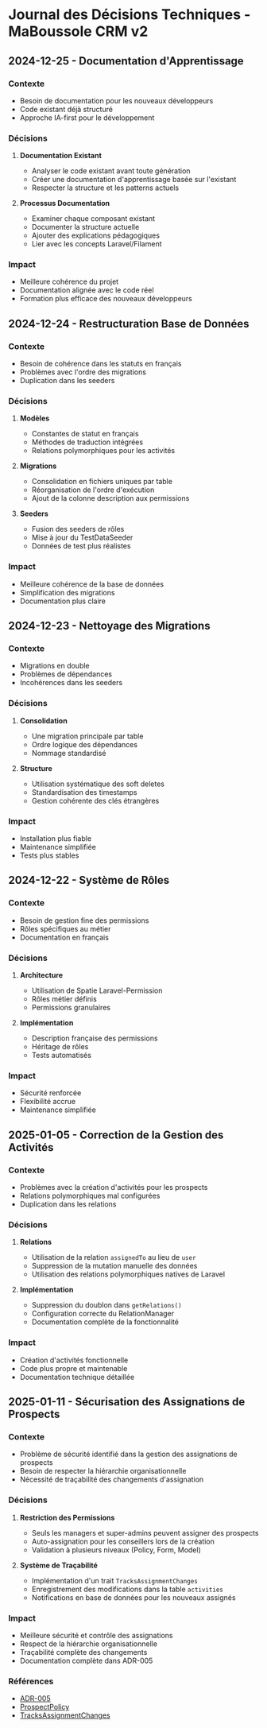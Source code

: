# Journal des Décisions Techniques - MaBoussole CRM v2

## 2024-12-25 - Documentation d'Apprentissage
### Contexte
- Besoin de documentation pour les nouveaux développeurs
- Code existant déjà structuré
- Approche IA-first pour le développement

### Décisions
1. **Documentation Existant**
   - Analyser le code existant avant toute génération
   - Créer une documentation d'apprentissage basée sur l'existant
   - Respecter la structure et les patterns actuels

2. **Processus Documentation**
   - Examiner chaque composant existant
   - Documenter la structure actuelle
   - Ajouter des explications pédagogiques
   - Lier avec les concepts Laravel/Filament

### Impact
- Meilleure cohérence du projet
- Documentation alignée avec le code réel
- Formation plus efficace des nouveaux développeurs

## 2024-12-24 - Restructuration Base de Données
### Contexte
- Besoin de cohérence dans les statuts en français
- Problèmes avec l'ordre des migrations
- Duplication dans les seeders

### Décisions
1. **Modèles**
   - Constantes de statut en français
   - Méthodes de traduction intégrées
   - Relations polymorphiques pour les activités

2. **Migrations**
   - Consolidation en fichiers uniques par table
   - Réorganisation de l'ordre d'exécution
   - Ajout de la colonne description aux permissions

3. **Seeders**
   - Fusion des seeders de rôles
   - Mise à jour du TestDataSeeder
   - Données de test plus réalistes

### Impact
- Meilleure cohérence de la base de données
- Simplification des migrations
- Documentation plus claire

## 2024-12-23 - Nettoyage des Migrations
### Contexte
- Migrations en double
- Problèmes de dépendances
- Incohérences dans les seeders

### Décisions
1. **Consolidation**
   - Une migration principale par table
   - Ordre logique des dépendances
   - Nommage standardisé

2. **Structure**
   - Utilisation systématique des soft deletes
   - Standardisation des timestamps
   - Gestion cohérente des clés étrangères

### Impact
- Installation plus fiable
- Maintenance simplifiée
- Tests plus stables

## 2024-12-22 - Système de Rôles
### Contexte
- Besoin de gestion fine des permissions
- Rôles spécifiques au métier
- Documentation en français

### Décisions
1. **Architecture**
   - Utilisation de Spatie Laravel-Permission
   - Rôles métier définis
   - Permissions granulaires

2. **Implémentation**
   - Description française des permissions
   - Héritage de rôles
   - Tests automatisés

### Impact
- Sécurité renforcée
- Flexibilité accrue
- Maintenance simplifiée

## 2025-01-05 - Correction de la Gestion des Activités
### Contexte
- Problèmes avec la création d'activités pour les prospects
- Relations polymorphiques mal configurées
- Duplication dans les relations

### Décisions
1. **Relations**
   - Utilisation de la relation `assignedTo` au lieu de `user`
   - Suppression de la mutation manuelle des données
   - Utilisation des relations polymorphiques natives de Laravel

2. **Implémentation**
   - Suppression du doublon dans `getRelations()`
   - Configuration correcte du RelationManager
   - Documentation complète de la fonctionnalité

### Impact
- Création d'activités fonctionnelle
- Code plus propre et maintenable
- Documentation technique détaillée

## 2025-01-11 - Sécurisation des Assignations de Prospects
### Contexte
- Problème de sécurité identifié dans la gestion des assignations de prospects
- Besoin de respecter la hiérarchie organisationnelle
- Nécessité de traçabilité des changements d'assignation

### Décisions
1. **Restriction des Permissions**
   - Seuls les managers et super-admins peuvent assigner des prospects
   - Auto-assignation pour les conseillers lors de la création
   - Validation à plusieurs niveaux (Policy, Form, Model)

2. **Système de Traçabilité**
   - Implémentation d'un trait `TracksAssignmentChanges`
   - Enregistrement des modifications dans la table `activities`
   - Notifications en base de données pour les nouveaux assignés

### Impact
- Meilleure sécurité et contrôle des assignations
- Respect de la hiérarchie organisationnelle
- Traçabilité complète des changements
- Documentation complète dans ADR-005

### Références
- [ADR-005](../architecture/adr/005-prospect-assignment-permissions.md)
- [ProspectPolicy](../../app/Policies/ProspectPolicy.php)
- [TracksAssignmentChanges](../../app/Traits/TracksAssignmentChanges.php)
